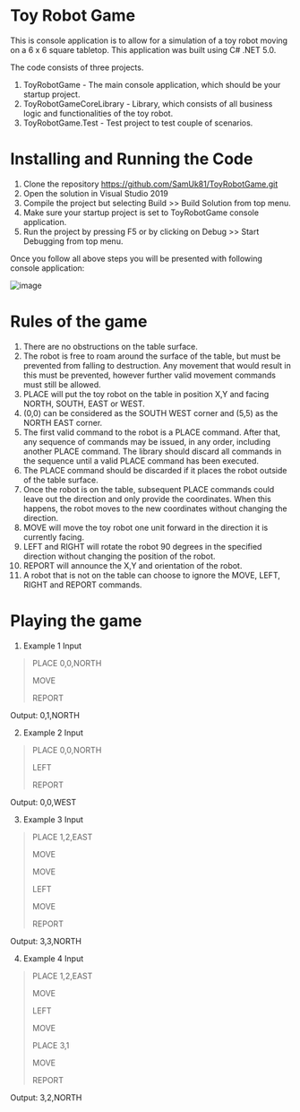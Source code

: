 # Toy Robot Game
This is console application is to allow for a simulation of a toy robot moving on a 6 x 6 square tabletop. This application was built using C# .NET 5.0. 

The code consists of three projects.
1. ToyRobotGame - The main console application, which should be your startup project.
2. ToyRobotGameCoreLibrary - Library, which consists of all business logic and functionalities of the toy robot.
3. ToyRobotGame.Test - Test project to test couple of scenarios.  

# Installing and Running the Code

1. Clone the repository https://github.com/SamUk81/ToyRobotGame.git
2. Open the solution in Visual Studio 2019
3. Compile the project but selecting Build >> Build Solution from top menu.
4. Make sure your startup project is set to ToyRobotGame console application.
5. Run the project by pressing F5 or by clicking on Debug >> Start Debugging from top menu.

Once you follow all above steps you will be presented with following console application:

![image](https://user-images.githubusercontent.com/96857899/150067582-405dc3e2-9d1f-4a17-b316-df415acf74fb.png)

# Rules of the game
1. There are no obstructions on the table surface.
2. The robot is free to roam around the surface of the table, but must be prevented from falling to destruction. Any movement that would result in this must be prevented, however further valid movement commands must still be allowed.
3. PLACE will put the toy robot on the table in position X,Y and facing NORTH, SOUTH, EAST or WEST.
4. (0,0) can be considered as the SOUTH WEST corner and (5,5) as the NORTH EAST corner.
5. The first valid command to the robot is a PLACE command. After that, any sequence of commands may be issued, in any order, including another PLACE command. The library should discard all commands in the sequence until a valid PLACE command has been executed.
6. The PLACE command should be discarded if it places the robot outside of the table surface.
7. Once the robot is on the table, subsequent PLACE commands could leave out the direction and only provide the coordinates. When this happens, the robot moves to the new coordinates without changing the direction.
8. MOVE will move the toy robot one unit forward in the direction it is currently facing.
9. LEFT and RIGHT will rotate the robot 90 degrees in the specified direction without changing the position of the robot.
10. REPORT will announce the X,Y and orientation of the robot.
11. A robot that is not on the table can choose to ignore the MOVE, LEFT, RIGHT and REPORT commands.

# Playing the game
1. Example 1 Input
>PLACE 0,0,NORTH
> 
> MOVE
> 
> REPORT
> 
Output: 0,1,NORTH

2. Example 2 Input
> PLACE 0,0,NORTH
> 
> LEFT
> 
> REPORT
> 
Output: 0,0,WEST

3. Example 3 Input
> PLACE 1,2,EAST
> 
> MOVE
> 
> MOVE
> 
> LEFT
> 
> MOVE
> 
> REPORT
> 
Output: 3,3,NORTH

4. Example 4 Input
> PLACE 1,2,EAST
> 
> MOVE
> 
> LEFT
> 
> MOVE
> 
> PLACE 3,1
> 
> MOVE
> 
> REPORT
> 
Output: 3,2,NORTH
